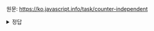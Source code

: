 원문: https://ko.javascript.info/task/counter-independent

<details>
  <summary>정답</summary>

  독립적이다. 각각은 서로 다른 렉시컬 환경을 가진다.

  두 번째 카운터는 0, 1을 출력한다.
</details>

